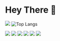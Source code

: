 <!--
**jiangtj/jiangtj** is a ✨ _special_ ✨ repository because its `README.md` (this file) appears on your GitHub profile.

Here are some ideas to get you started:

- 🔭 I’m currently working on ...
- 🌱 I’m currently learning ...
- 👯 I’m looking to collaborate on ...
- 🤔 I’m looking for help with ...
- 💬 Ask me about ...
- 📫 How to reach me: ...
- 😄 Pronouns: ...
- ⚡ Fun fact: ...
-->

# Hey There 👋

![](https://github-readme-stats.vercel.app/api?username=jiangtj&show_icons=true&bg_color=30,e96443,904e95&title_color=fff&text_color=fff)
![Top Langs](https://github-readme-stats.vercel.app/api/top-langs/?username=jiangtj&langs_count=8&layout=compact&bg_color=30,e96443,904e95&title_color=fff&text_color=fff)

![](https://img.shields.io/badge/-Java-00599C?style=flat-square&logo=Java)
![](https://img.shields.io/badge/-Spring-75F33A?style=flat-square&logo=Spring)
![](https://img.shields.io/badge/-JavaScript-e5cd0c?style=flat-square&logo=JavaScript&labelColor=f7df1e&logoColor=000)
![](https://img.shields.io/badge/-CSS3-1572b6?style=flat-square&logo=CSS3&labelColor=1572b6)
![](https://img.shields.io/badge/-HTML5-e34f26?style=flat-square&logo=HTML5&logoColor=fff)
![](https://img.shields.io/badge/-Node.js-339933?style=flat-square&logo=Node.js&logoColor=fff)
